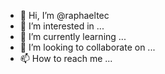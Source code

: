 - 👋 Hi, I’m @raphaeltec
- 👀 I’m interested in ...
- 🌱 I’m currently learning ...
- 💞️ I’m looking to collaborate on ...
- 📫 How to reach me ...

<!---
raphaeltec/raphaeltec is a ✨ special ✨ repository because its `README.md` (this file) appears on your GitHub profile.
You can click the Preview link to take a look at your changes.
--->
